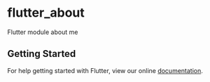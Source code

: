 # flutter_about

Flutter module about me

## Getting Started

For help getting started with Flutter, view our online
[documentation](https://flutter.dev/).
